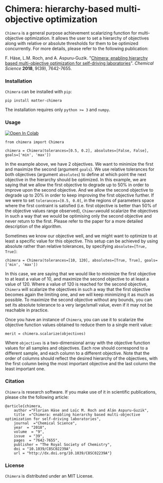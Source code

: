 # Chimera: hierarchy-based multi-objective optimization

``Chimera`` is a general purpose achievement scalarizing function for multi-objective optimization. It allows 
the user to set a hierarchy of objectives along with relative or absolute thresholds for them to be optimized
concurrently. For more details, please refer to the following publication:

F. Häse, L.M. Roch, and A. Aspuru-Guzik. "[Chimera: enabling hierarchy based multi-objective optimization 
for self-driving laboratories](https://pubs.rsc.org/ko/content/articlelanding/2018/sc/c8sc02239a#!divAbstract)". 
*Chemical Science* **2018**, 9(39), 7642-7655.

###  Installation
``Chimera`` can be installed with ``pip``:

```
pip install matter-chimera
```

The installation requires only ``python >= 3`` and ``numpy``.

### Usage

[![Open In Colab](https://colab.research.google.com/assets/colab-badge.svg)](https://colab.research.google.com/github/aspuru-guzik-group/chimera/blob/master/chimera_example.ipynb)

```
from chimera import Chimera

chimera = Chimera(tolerances=[0.5, 0.2], absolutes=[False, False], goals=['min', 'max'])
```

In the example above, we have 2 objectives. We want to minimize the first and maximize the second (argument ``goals``). 
We use relative tolerances for both objectives (argument ``absolutes``) to define at which point the next objective 
in the hierarchy should be optimized. In this example, we are saying that we allow the first objective to degrade up 
to 50% in order to improve upon the second objective. And we allow the second objective to degrade up to 20% in order 
to keep improving the first objective further. If we were to set ``tolerances=[0.5, 0.0]``, in the regions of 
parameters space where the first contraint is satisfied (i.e. first objective is better than 50% of the objective 
values range observed), ``Chimera``would scalarize the objectives in such a way that we would be optimising only the 
second objective and never return to the first. Please refer to the paper for a more detailed description of the algorithm.

Sometimes we know our objective well, and we might want to optimize to at least a specific value for this objective. 
This setup can be achieved by using absolute rather than relative tolerances, by specifying ``absolute=[True, True]``:

```
chimera = Chimera(tolerances=[10, 120], absolutes=[True, True], goals=['min', 'max'])
```

In this case, we are saying that we would like to minimize the first objective to at least a value of 10, and maximize
the second objective to at least a value of 120. Where a value of 120 is reached for the second objective, ``Chimera``
will scalarize the objectives in such a way that the first objective becomes again the limiting one, and we will
keep minimizing it as much as possible. To maximize the second objective without any bounds, you can set its absolute
tolerance to a very large/small value, even if it may not be reachable in practice.

Once you have an instance of ``Chimera``, you can use it to scalarize the objective function values obtained to reduce 
them to a single merit value:

```
merit = chimera.scalarize(objectives)
```

Where ``objectives`` is a two-dimensional array with the objective function values for all samples and objectives. Each
row should correspond to a different sample, and each column to a different objective. Note that the order of columns
should reflect the desired hierarchy of the objectives, with the first column being the most important objective and
the last column the least important one.

###  Citation
``Chimera`` is research software. If you make use of it in scientific publications, please cite the following article:

```
@article{chimera,
    author ="Florian Häse and Loïc M. Roch and Alán Aspuru-Guzik",
    title  ="Chimera: enabling hierarchy based multi-objective optimization for self-driving laboratories",
    journal  ="Chemical Science",
    year  = "2018",
    volume  = "9",
    issue  = "39",
    pages  = "7642-7655",
    publisher = "The Royal Society of Chemistry",
    doi = "10.1039/C8SC02239A",
    url = "http://dx.doi.org/10.1039/C8SC02239A"}
```

###  License
``Chimera`` is distributed under an MIT License.

